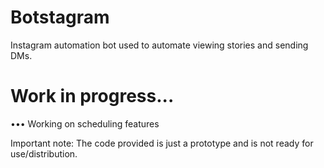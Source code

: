 # Botstagram
Instagram automation bot used to automate viewing stories and sending DMs.
# Work in progress...
••• Working on scheduling features 

Important note: 
The code provided is just a prototype and is not ready for use/distribution.
